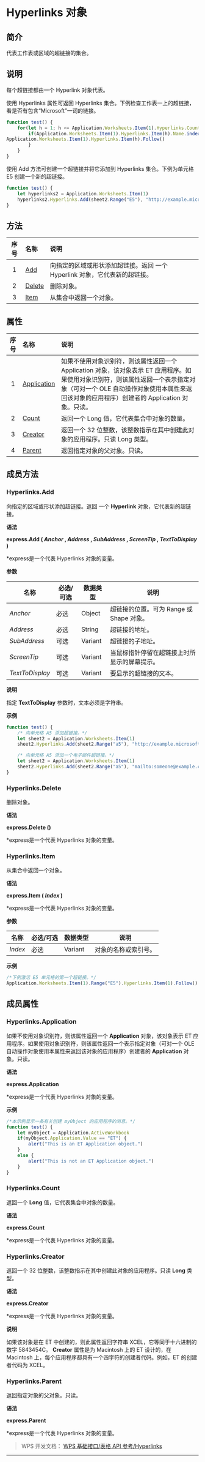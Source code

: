 # Hyperlinks 对象

## 简介

代表工作表或区域的超链接的集合。

## 说明

每个超链接都由一个 Hyperlink 对象代表。

使用 Hyperlinks 属性可返回 Hyperlinks 集合。下例检查工作表一上的超链接，看是否有包含“Microsoft”一词的链接。

``` JavaScript
function test() {
    for(let h = 1; h <= Application.Worksheets.Item(1).Hyperlinks.Count; h++) {
        if(Application.Worksheets.Item(1).Hyperlinks.Item(h).Name.indexOf("Microsoft") != -1) { 
Application.Worksheets.Item(1).Hyperlinks.Item(h).Follow()
        }
    }
}
```

使用 Add 方法可创建一个超链接并将它添加到 Hyperlinks 集合。下例为单元格 E5 创建一个新的超链接。

``` JavaScript
function test() {
    let hyperlinks2 = Application.Worksheets.Item(1)
    hyperlinks2.Hyperlinks.Add(sheet2.Range("E5"), "http://example.microsoft.com")
} 
```

## 方法

| 序号 | 名称                         | 说明                                                                       |
|:----:|:-----------------------------|:---------------------------------------------------------------------------|
|  1   | [Add](#Hyperlinks.Add)       | 向指定的区域或形状添加超链接。返回 一个 Hyperlink 对象，它代表新的超链接。 |
|  2   | [Delete](#Hyperlinks.Delete) | 删除对象。                                                                 |
|  3   | [Item](#Hyperlinks.Item)     | 从集合中返回一个对象。                                                     |

## 属性

| 序号 | 名称                                   | 说明                                                                                                                                                                                                                            |
|:----:|:---------------------------------------|:--------------------------------------------------------------------------------------------------------------------------------------------------------------------------------------------------------------------------------|
|  1   | [Application](#Hyperlinks.Application) | 如果不使用对象识别符，则该属性返回一个 Application 对象，该对象表示 ET 应用程序。如果使用对象识别符，则该属性返回一个表示指定对象（可对一个 OLE 自动操作对象使用本属性来返回该对象的应用程序）创建者的 Application 对象。只读。 |
|  2   | [Count](#Hyperlinks.Count)             | 返回一个 Long 值，它代表集合中对象的数量。                                                                                                                                                                                      |
|  3   | [Creator](#Hyperlinks.Creator)         | 返回一个 32 位整数，该整数指示在其中创建此对象的应用程序。只读 Long 类型。                                                                                                                                                      |
|  4   | [Parent](#Hyperlinks.Parent)           | 返回指定对象的父对象。只读。                                                                                                                                                                                                    |

## 成员方法

### Hyperlinks.Add

向指定的区域或形状添加超链接。返回 一个 **Hyperlink** 对象，它代表新的超链接。

**语法**

**express.Add ( *Anchor* , *Address* , *SubAddress* , *ScreenTip* , *TextToDisplay* )**

\*express是一个代表 Hyperlinks 对象的变量。

**参数**

| 名称            | 必选/可选 | 数据类型 | 说明                                         |
|-----------------|-----------|----------|----------------------------------------------|
| *Anchor*        | 必选      | Object   | 超链接的位置。可为 Range 或 Shape 对象。     |
| *Address*       | 必选      | String   | 超链接的地址。                               |
| *SubAddress*    | 可选      | Variant  | 超链接的子地址。                             |
| *ScreenTip*     | 可选      | Variant  | 当鼠标指针停留在超链接上时所显示的屏幕提示。 |
| *TextToDisplay* | 可选      | Variant  | 要显示的超链接的文本。                       |

**说明**

指定 **TextToDisplay** 参数时，文本必须是字符串。

**示例**

``` JavaScript
function test() {
    /* 向单元格 A5 添加超链接。*/
    let sheet2 = Application.Worksheets.Item(1)
    sheet2.Hyperlinks.Add(sheet2.Range("a5"), "http://example.microsoft.com", null, "Microsoft Web Site", "Microsoft")

    /* 向单元格 A5 添加一个电子邮件超链接。*/
    let sheet2 = Application.Worksheets.Item(1)
    sheet2.Hyperlinks.Add(sheet2.Range("a5"), "mailto:someone@example.com?subject=hello", null, "Write us today", "Support")
}
```

### Hyperlinks.Delete

删除对象。

**语法**

**express.Delete ()**

\*express是一个代表 Hyperlinks 对象的变量。

### Hyperlinks.Item

从集合中返回一个对象。

**语法**

**express.Item ( *Index* )**

\*express是一个代表 Hyperlinks 对象的变量。

**参数**

| 名称    | 必选/可选 | 数据类型 | 说明                 |
|---------|-----------|----------|----------------------|
| *Index* | 必选      | Variant  | 对象的名称或索引号。 |

**示例**

``` JavaScript
/*下例激活 E5 单元格的第一个超链接。*/
Application.Worksheets.Item(1).Range("E5").Hyperlinks.Item(1).Follow()
```

## 成员属性

### Hyperlinks.Application

如果不使用对象识别符，则该属性返回一个 **Application** 对象，该对象表示 ET 应用程序。如果使用对象识别符，则该属性返回一个表示指定对象（可对一个 OLE 自动操作对象使用本属性来返回该对象的应用程序）创建者的 **Application** 对象。只读。

**语法**

**express.Application**

\*express是一个代表 Hyperlinks 对象的变量。

**示例**

``` JavaScript
/*本示例显示一条有关创建 myObject 的应用程序的消息。*/
function test() {
    let myObject = Application.ActiveWorkbook
    if(myObject.Application.Value == "ET") {
        alert("This is an ET Application object.")
    }
    else {
        alert("This is not an ET Application object.")
    }
}
```

### Hyperlinks.Count

返回一个 **Long** 值，它代表集合中对象的数量。

**语法**

**express.Count**

\*express是一个代表 Hyperlinks 对象的变量。

### Hyperlinks.Creator

返回一个 32 位整数，该整数指示在其中创建此对象的应用程序。只读 **Long** 类型。

**语法**

**express.Creator**

\*express是一个代表 Hyperlinks 对象的变量。

**说明**

如果该对象是在 ET 中创建的，则此属性返回字符串 XCEL，它等同于十六进制的数字 5843454C。 **Creator** 属性是为 Macintosh 上的 ET 设计的，在 Macintosh 上，每个应用程序都具有一个四字符的创建者代码。例如，ET 的创建者代码为 XCEL。

### Hyperlinks.Parent

返回指定对象的父对象。只读。

**语法**

**express.Parent**

\*express是一个代表 Hyperlinks 对象的变量。

> WPS 开发文档： [WPS 基础接口/表格 API 参考/Hyperlinks](https://qn.cache.wpscdn.cn/encs/doc/office_v19/index.htm)

------------------------------------------------------------------------

